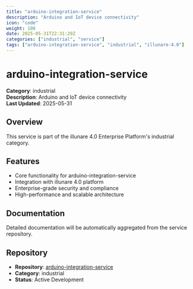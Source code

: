 ```yaml
---
title: "arduino-integration-service"
description: "Arduino and IoT device connectivity"
icon: "code"
weight: 100
date: 2025-05-31T22:31:29Z
categories: ["industrial", "service"]
tags: ["arduino-integration-service", "industrial", "illunare-4.0"]
---
```


# arduino-integration-service

**Category**: industrial  
**Description**: Arduino and IoT device connectivity  
**Last Updated**: 2025-05-31

## Overview

This service is part of the illunare 4.0 Enterprise Platform's industrial category.

## Features

- Core functionality for arduino-integration-service
- Integration with illunare 4.0 platform
- Enterprise-grade security and compliance
- High-performance and scalable architecture

## Documentation

Detailed documentation will be automatically aggregated from the service repository.

## Repository

- **Repository**: [arduino-integration-service](https://github.com/illunare-40/arduino-integration-service)
- **Category**: industrial
- **Status**: Active Development

